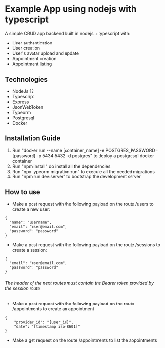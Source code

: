 # Example App using nodejs with typescript

A simple CRUD app backend built in nodejs + typescript with:

* User authentication
* User creation
* User's avatar upload and update
* Appointment creation
* Appointment listing

## Technologies

* NodeJs 12
* Typescript
* Express
* JsonWebToken
* Typeorm
* Postgresql
* Docker

## Installation Guide

1. Run "docker run --name [container_name] -e POSTGRES_PASSWORD=[password] -p 5434:5432 -d postgres" to deploy a postgresql docker container
2. Run "npm install" do install all the dependencies
3. Run "npx typeorm migration:run" to execute all the needed migrations
4. Run "npm run dev:server" to bootstrap the development server

## How to use

* Make a post request with the following payload on the route /users to create a new user:
```
{
  "name": "username",
  "email": "user@email.com",
  "password": "password"
}
```

* Make a post request with the following payload on the route /sessions to create a session:
```
{
  "email": "user@email.com",
  "password": "password"
}
```

###### The header of the next routes must contain the Bearer token provided by the session route
* Make a post request with the following payload on the route /appointments to create an appointment

```
{
	"provider_id": "[user_id]",
	"date": "[timestamp iso-8601]"
}
```

* Make a get request on the route /appointments to list the appointments

<!--stackedit_data:
eyJoaXN0b3J5IjpbLTEwNDQwMTgyMzJdfQ==
-->